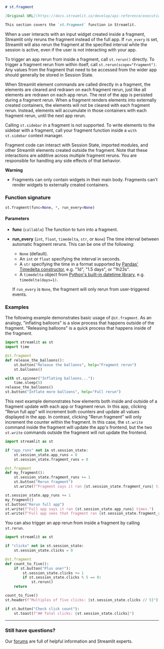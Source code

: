 ```markdown
# st.fragment

[Original URL](https://docs.streamlit.io/develop/api-reference/execution-flow/st.fragment)

This section covers the `st.fragment` function in Streamlit.
```


When a user interacts with an input widget created inside a fragment, Streamlit only reruns the fragment instead of the full app. If `run_every` is set, Streamlit will also rerun the fragment at the specified interval while the session is active, even if the user is not interacting with your app.

To trigger an app rerun from inside a fragment, call `st.rerun()` directly. To trigger a fragment rerun from within itself, call `st.rerun(scope="fragment")`. Any values from the fragment that need to be accessed from the wider app should generally be stored in Session State.

When Streamlit element commands are called directly in a fragment, the elements are cleared and redrawn on each fragment rerun, just like all elements are redrawn on each app rerun. The rest of the app is persisted during a fragment rerun. When a fragment renders elements into externally created containers, the elements will not be cleared with each fragment rerun. Instead, elements will accumulate in those containers with each fragment rerun, until the next app rerun.

Calling `st.sidebar` in a fragment is not supported. To write elements to the sidebar with a fragment, call your fragment function inside a `with st.sidebar` context manager.

Fragment code can interact with Session State, imported modules, and other Streamlit elements created outside the fragment. Note that these interactions are additive across multiple fragment reruns. You are responsible for handling any side effects of that behavior.

**Warning**

*   Fragments can only contain widgets in their main body. Fragments can't render widgets to externally created containers.

### Function signature

```python
st.fragment(func=None, *, run_every=None)
```

#### Parameters

*   **func** (`callable`)
    The function to turn into a fragment.
*   **run\_every** (`int`, `float`, `timedelta`, `str`, or `None`)
    The time interval between automatic fragment reruns. This can be one of the following:
    *   `None` (default).
    *   An `int` or `float` specifying the interval in seconds.
    *   A `str` specifying the time in a format supported by [Pandas' Timedelta constructor](https://pandas.pydata.org/docs/reference/api/pandas.Timedelta.html), e.g. "1d", "1.5 days", or "1h23s".
    *   A `timedelta` object from [Python's built-in datetime library](https://docs.python.org/3/library/datetime.html#timedelta-objects), e.g. `timedelta(days=1)`.

    If `run_every` is `None`, the fragment will only rerun from user-triggered events.

### Examples

The following example demonstrates basic usage of `@st.fragment`. As an analogy, "inflating balloons" is a slow process that happens outside of the fragment. "Releasing balloons" is a quick process that happens inside of the fragment.

```python
import streamlit as st
import time

@st.fragment
def release_the_balloons():
    st.button("Release the balloons", help="Fragment rerun")
    st.balloons()

with st.spinner("Inflating balloons..."):
    time.sleep(5)
release_the_balloons()
st.button("Inflate more balloons", help="Full rerun")
```

This next example demonstrates how elements both inside and outside of a fragment update with each app or fragment rerun. In this app, clicking "Rerun full app" will increment both counters and update all values displayed in the app. In contrast, clicking "Rerun fragment" will only increment the counter within the fragment. In this case, the `st.write` command inside the fragment will update the app's frontend, but the two `st.write` commands outside the fragment will not update the frontend.

```python
import streamlit as st

if "app_runs" not in st.session_state:
    st.session_state.app_runs = 0
    st.session_state.fragment_runs = 0

@st.fragment
def my_fragment():
    st.session_state.fragment_runs += 1
    st.button("Rerun fragment")
    st.write(f"Fragment says it ran {st.session_state.fragment_runs} times.")

st.session_state.app_runs += 1
my_fragment()
st.button("Rerun full app")
st.write(f"Full app says it ran {st.session_state.app_runs} times.")
st.write(f"Full app sees that fragment ran {st.session_state.fragment_runs} times.")
```

You can also trigger an app rerun from inside a fragment by calling `st.rerun`.

```python
import streamlit as st

if "clicks" not in st.session_state:
    st.session_state.clicks = 0

@st.fragment
def count_to_five():
    if st.button("Plus one!"):
        st.session_state.clicks += 1
        if st.session_state.clicks % 5 == 0:
            st.rerun()
    return

count_to_five()
st.header(f"Multiples of five clicks: {st.session_state.clicks // 5}")

if st.button("Check click count"):
    st.toast(f"## Total clicks: {st.session_state.clicks}")
```

---

### Still have questions?

Our [forums](https://discuss.streamlit.io) are full of helpful information and Streamlit experts.